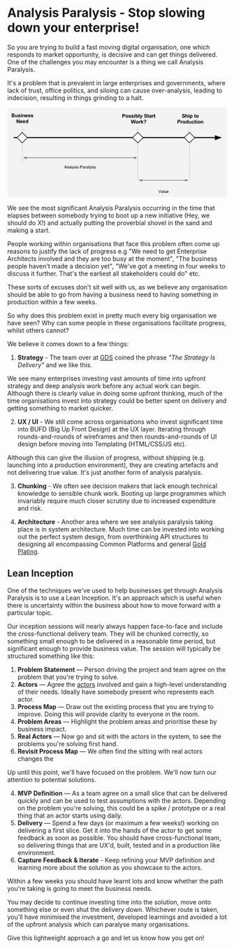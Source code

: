 # Analysis Paralysis - Stop slowing down your enterprise!

So you are trying to build a fast moving digital organisation, one which responds to market opportunity, is decisive and can get things delivered. One of the challenges you may encounter is a thing we call Analysis Paralysis.

It's a problem that is prevalent in large enterprises and governments, where lack of trust, office politics, and siloing can cause over-analysis, leading to indecision, resulting in things grinding to a halt.

![Analysis Paralysis diagram](analysis_paralysis.jpg)

We see the most significant Analysis Paralysis occurring in the time that elapses between somebody trying to boot up a new initiative (Hey, we should do X!) and actually putting the proverbial shovel in the sand and making a start.

People working within organisations that face this problem often come up reasons to justify the lack of progress e.g "We need to get Enterprise Architects involved and they are too busy at the moment", "The business people haven't made a decision yet", "We've got a meeting in four weeks to discuss it further. That's the earliest all stakeholders could do" etc.

These sorts of excuses don't sit well with us, as we believe any organisation should be able to go from having a business need to having something in production within a few weeks.

So why does this problem exist in pretty much every big organisation we have seen? Why can some people in these organisations facilitate progress, whilst others cannot?

We believe it comes down to a few things:

1. **Strategy** - The team over at [GDS](https://www.gov.uk/government/organisations/government-digital-servicek) coined the phrase _"The Strategy Is Delivery"_ and we like this.

  We see many enterprises investing vast amounts of time into upfront strategy and deep analysis work before any actual work can begin. Although there is clearly value in doing some upfront thinking, much of the time organisations invest into strategy could be better spent on delivery and getting something to market quicker.

2. **UX / UI** - We still come across organisations who invest significant time into BUFD (Big Up Front Design) at the UX layer. Iterating through rounds-and-rounds of wireframes and then rounds-and-rounds of UI design before moving into Templating (HTML/CSS/JS etc).

  Although this can give the illusion of progress, without shipping (e.g. launching into a production environment), they are creating artefacts and not delivering true value. It's just another form of analysis paralysis.

3. **Chunking** - We often see decision makers that lack enough technical knowledge to sensible chunk work. Booting up large programmes which invariably require much closer scrutiny due to increased expenditure and risk.

4. **Architecture** - Another area where we see analysis paralysis taking place is in system architecture. Much time can be invested into working out the perfect system design, from overthinking API structures to designing all encompassing Common Platforms and general [Gold Plating](https://en.wikipedia.org/wiki/Gold_plating_(software_engineering)).

## Lean Inception

One of the techniques we've used to help businesses get through Analysis Paralysis is to use a Lean Inception. It's an approach which is useful when there is uncertainty within the business about how to move forward with a particular topic.

Our inception sessions will nearly always happen face-to-face and include the cross-functional delivery team. They will be chunked correctly, so something small enough to be delivered in a reasonable time period, but significant enough to provide business value. The session will typically be structured something like this:

1. **Problem Statement** — Person driving the project and team agree on the problem that you're trying to solve.
1. **Actors** — Agree the [actors](https://tcagley.wordpress.com/2015/03/31/the-difference-between-a-persona-and-an-actor/) involved and gain a high-level understanding of their needs. Ideally have somebody present who represents each actor.
2. **Process Map** — Draw out the existing process that you are trying to improve. Doing this will provide clarity to everyone in the room.
3. **Problem Areas** — Highlight the problem areas and prioritise these by business impact.
4. **Real Actors** — Now go and sit with the actors in the system, to see the problems you're solving first hand.
5. **Revisit Process Map** — We often find the sitting with real actors changes the

Up until this point, we'll have focused on the problem. We'll now turn our attention to potential solutions.

4. **MVP Definition** — As a team agree on a small slice that can be delivered quickly and can be used to test assumptions with the actors. Depending on the problem you're solving, this could be a spike / prototype or a real thing that an actor starts using daily.
5. **Delivery** — Spend a few days (or maximum a few weeks!) working on delivering a first slice. Get it into the hands of the actor to get some feedback as soon as possible. You should have cross-functional team, so delivering things that are UX'd, built, tested and in a production like environment.
6. **Capture Feedback & Iterate** - Keep refining your MVP definition and learning more about the solution as you showcase to the actors.

Within a few weeks you should have learnt lots and know whether the path you're taking is going to meet the business needs.

You may decide to continue investing time into the solution, move onto something else or even shut the delivery down. Whichever route is taken, you'll have minimised the investment, developed learnings and avoided a lot of the upfront analysis which can paralyse many organisations.

Give this lightweight approach a go and let us know how you get on!
